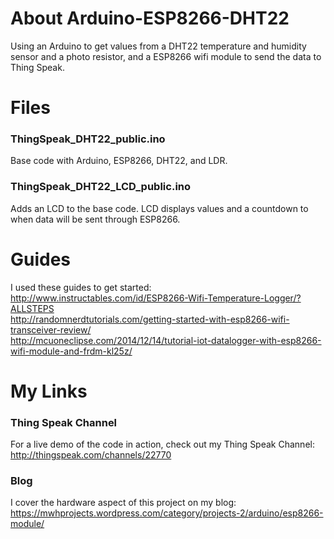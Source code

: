# About Arduino-ESP8266-DHT22
Using an Arduino to get values from a DHT22 temperature and humidity sensor and a photo resistor, and a ESP8266 wifi module to send the data to Thing Speak.

# Files
### ThingSpeak_DHT22_public.ino
Base code with Arduino, ESP8266, DHT22, and LDR.

### ThingSpeak_DHT22_LCD_public.ino
Adds an LCD to the base code. LCD displays values and a countdown to when data will be sent through ESP8266.

# Guides
I used these guides to get started:<br/>
http://www.instructables.com/id/ESP8266-Wifi-Temperature-Logger/?ALLSTEPS<br/>
http://randomnerdtutorials.com/getting-started-with-esp8266-wifi-transceiver-review/<br/>
http://mcuoneclipse.com/2014/12/14/tutorial-iot-datalogger-with-esp8266-wifi-module-and-frdm-kl25z/<br/>

# My Links
### Thing Speak Channel
For a live demo of the code in action, check out my Thing Speak Channel:
http://thingspeak.com/channels/22770

### Blog
I cover the hardware aspect of this project on my blog:
https://mwhprojects.wordpress.com/category/projects-2/arduino/esp8266-module/